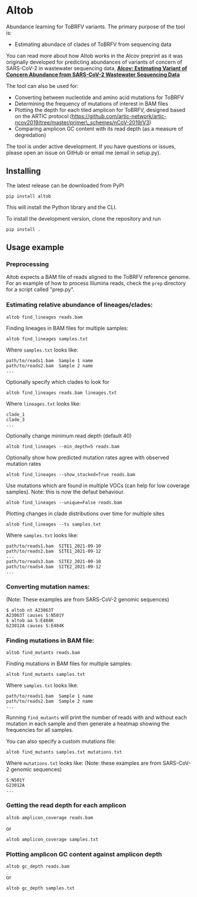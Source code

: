 # Altob

Abundance learning for ToBRFV variants. The primary purpose of the tool is:

* Estimating abundace of clades of ToBRFV from sequencing data

You can read more about how Altob works in the Alcov preprint as it was originally developed for predicting abundances of variants of concern of SARS-CoV-2 in wastewater sequencing data, __[Alcov: Estimating Variant of Concern Abundance from SARS-CoV-2 Wastewater Sequencing Data](https://www.medrxiv.org/content/10.1101/2021.06.03.21258306v1)__

The tool can also be used for:

* Converting between nucleotide and amino acid mutations for ToBRFV 
* Determining the frequency of mutations of interest in BAM files
* Plotting the depth for each tiled amplicon for ToBRFV, designed based on the ARTIC protocol (https://github.com/artic-network/artic-ncov2019/tree/master/primer\_schemes/nCoV-2019/V3)
* Comparing amplicon GC content with its read depth (as a measure of degredation)

The tool is under active development. If you have questions or issues, please open an issue on GitHub or email me (email in setup.py).

## Installing

The latest release can be downloaded from PyPI

`pip install altob`

This will install the Python library and the CLI.

To install the development version, clone the repository and run

`pip install .`

## Usage example

### Preprocessing

Altob expects a BAM file of reads aligned to the ToBRFV reference genome. For an example of how to process Illumina reads, check the `prep` directory for a script called "prep.py".

### Estimating relative abundance of lineages/clades:

```
altob find_lineages reads.bam
```

Finding lineages in BAM files for multiple samples:

```
altob find_lineages samples.txt
```

Where `samples.txt` looks like:

```
path/to/reads1.bam	Sample 1 name
path/to/reads2.bam	Sample 2 name
...
```

Optionally specify which clades to look for

```
altob find_lineages reads.bam lineages.txt
```

Where `lineages.txt` looks like:

```
clade_1
clade_3
...
```

Optionally change minimum read depth (default 40)

```
altob find_lineages --min_depth=5 reads.bam
```

Optionally show how predicted mutation rates agree with observed mutation rates

```
altob find_lineages --show_stacked=True reads.bam
```

Use mutations which are found in multiple VOCs (can help for low coverage samples). Note: this is now the defaut behaviour.

```
altob find_lineages --unique=False reads.bam
```

Plotting changes in clade distributions over time for multiple sites

```
altob find_lineages --ts samples.txt
```

Where `samples.txt` looks like:

```
path/to/reads1.bam	SITE1_2021-09-10
path/to/reads2.bam	SITE1_2021-09-12
...
path/to/reads3.bam	SITE2_2021-09-10
path/to/reads4.bam	SITE2_2021-09-12
...
```

### Converting mutation names: 
(Note: These examples are from SARS-CoV-2 genomic sequences)
```
$ altob nt A23063T
A23063T causes S:N501Y
$ altob aa S:E484K
G23012A causes S:E484K
```

### Finding mutations in BAM file:

```
altob find_mutants reads.bam
```

Finding mutations in BAM files for multiple samples:

```
altob find_mutants samples.txt
```

Where `samples.txt` looks like:

```
path/to/reads1.bam	Sample 1 name
path/to/reads2.bam	Sample 2 name
...
```

Running `find_mutants` will print the number of reads with and without each mutation in each sample and then generate a heatmap showing the frequencies for all samples.

You can also specify a custom mutations file:

```
altob find_mutants samples.txt mutations.txt
```

Where `mutations.txt` looks like:
(Note: these examples are from SARS-CoV-2 genomic sequences)

```
S:N501Y
G23012A
...
```

### Getting the read depth for each amplicon

```
altob amplicon_coverage reads.bam
```

or

```
altob amplicon_coverage samples.txt
```

### Plotting amplicon GC content against amplicon depth

```
altob gc_depth reads.bam
```

or

```
altob gc_depth samples.txt
```
